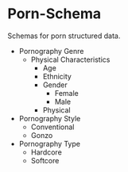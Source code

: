# Porn-Schema
Schemas for porn structured data.


* Pornography Genre
  * Physical Characteristics 
    * Age 
    * Ethnicity
    * Gender 
      * Female 
      * Male 
    * Physical
* Pornography Style
  * Conventional 
  * Gonzo
* Pornography Type
  * Hardcore
  * Softcore
